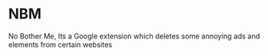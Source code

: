 NBM
===

No Bother Me, Its a Google extension which deletes some annoying ads and elements from certain websites